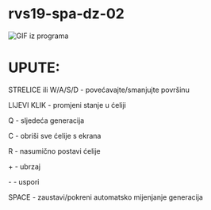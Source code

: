 # rvs19-spa-dz-02

![GIF iz programa](https://media.giphy.com/media/ZYPSGg11ivq0gvjMI7/giphy.gif)

# UPUTE:

STRELICE ili W/A/S/D - povećavajte/smanjujte površinu

LIJEVI KLIK - promjeni stanje u ćeliji

Q - sljedeća generacija

C - obriši sve ćelije s ekrana

R - nasumično postavi ćelije

\+ - ubrzaj

\- - uspori

SPACE - zaustavi/pokreni automatsko mijenjanje generacija


